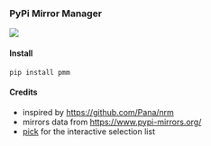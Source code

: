 ### PyPi Mirror Manager

![](http://ofydnun2c.bkt.clouddn.com/ezgif.com-gif-maker.gif)

#### Install

```
pip install pmm
```

#### Credits

* inspired by https://github.com/Pana/nrm
* mirrors data from https://www.pypi-mirrors.org/
* [pick](https://github.com/wong2/pick) for the interactive selection list
